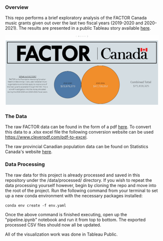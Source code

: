 ### Overview

This repo performs a brief exploratory analysis of the FACTOR Canada music grants given out over the last two fiscal years (2019-2020 and 2020-2021). The results are presented in a public Tableau story available [here](https://public.tableau.com/app/profile/chad6383/viz/FACTORFundingChadN/FACTORStory). 

![Tableau Overview](/images/tableau_overview.gif)
### The Data

The raw FACTOR data can be found in the form of a pdf [here](https://www.factor.ca/factorfunded/recipients/). To convert this data to a .xlsx excel file the following conversion website can be used https://www.cleverpdf.com/pdf-to-excel.

The raw provincial Canadian population data can be found on Statistics Canada's website [here](https://www150.statcan.gc.ca/t1/tbl1/en/tv.action?pid=1710000901&cubeTimeFrame.startMonth=01&cubeTimeFrame.startYear=2020&cubeTimeFrame.endMonth=01&cubeTimeFrame.endYear=2020&referencePeriods=20200101%2C20200101).

### Data Processing

The raw data for this project is already processed and saved in this repository under the /data/processed/ directory. If you wish to repeat the data processing yourself however, begin by cloning the repo and move into the root of the project. Run the following command from your terminal to set up a new conda environment with the necessary packages installed:

`conda env create -f env.yaml`

Once the above command is finished executing, open up the "pipeline.ipynb" notebook and run it from top to bottom. The exported processed CSV files should now all be updated.

All of the visualization work was done in Tableau Public.
 